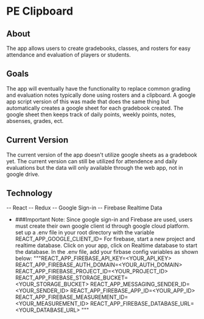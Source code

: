 # PE Clipboard

## About
The app allows users to create gradebooks, classes, and rosters for easy attendance and evaluation
of players or students.

## Goals
The app will eventually have the functionality to replace common grading and evaluation notes typically
done using rosters and a clipboard. A google app script version of this was made that does the same thing
but automatically creates a google sheet for each gradebook created.  The google sheet then keeps track
of daily points, weekly points, notes, absenses, grades, ect.  

## Current Version
The current version of the app doesn't utilize google sheets as a gradebook yet.  The current version
can still be utilized for attendence and daily evaluations but the data will only available through the
web app, not in google drive.

## Technology
-- React
-- Redux
-- Google Sign-in
-- Firebase Realtime Data

* ###Important Note:
Since google sign-in and Firebase are used, users must create their own
google client id through google cloud platform. 
set up a .env file in your root directory with the
variable REACT_APP_GOOGLE_CLIENT_ID=<YOUR CLIENT ID>
For firebase, start a new project and realtime database. Click on your app, click on Realtime database
to start the database. In the .env file, add your firbase config variables as shown below:
"""REACT_APP_FIREBASE_API_KEY=<YOUR_API_KEY>
REACT_APP_FIREBASE_AUTH_DOMAIN=<YOUR_AUTH_DOMAIN>
REACT_APP_FIREBASE_PROJECT_ID=<YOUR_PROJECT_ID>
REACT_APP_FIREBASE_STORAGE_BUCKET=<YOUR_STORAGE_BUCKET>
REACT_APP_MESSAGING_SENDER_ID=<YOUR_SENDER_ID>
REACT_APP_FIREBASE_APP_ID=<YOUR_APP_ID>
REACT_APP_FIREBASE_MEASUREMENT_ID=<YOUR_MEASUREMENT_ID>
REACT_APP_FIREBASE_DATABASE_URL=<YOUR_DATABASE_URL>
"""
